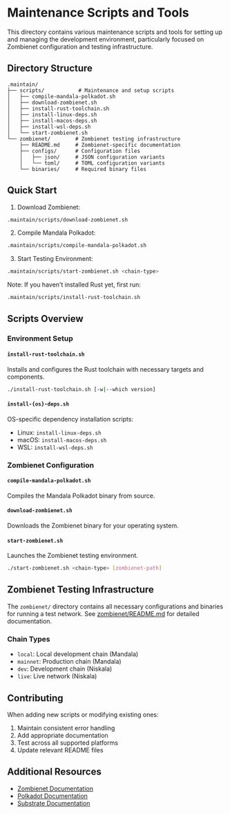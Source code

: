 # Maintenance Scripts and Tools

This directory contains various maintenance scripts and tools for setting up and managing the development environment, particularly focused on Zombienet configuration and testing infrastructure.

## Directory Structure

```
.maintain/
├── scripts/           # Maintenance and setup scripts
│   ├── compile-mandala-polkadot.sh
│   ├── download-zombienet.sh
│   ├── install-rust-toolchain.sh
│   ├── install-linux-deps.sh
│   ├── install-macos-deps.sh
│   ├── install-wsl-deps.sh
│   └── start-zombienet.sh
└── zombienet/        # Zombienet testing infrastructure
    ├── README.md     # Zombienet-specific documentation
    ├── configs/      # Configuration files
    │   ├── json/     # JSON configuration variants
    │   └── toml/     # TOML configuration variants
    └── binaries/     # Required binary files
```

## Quick Start

1. Download Zombienet:
```bash
.maintain/scripts/download-zombienet.sh
```

2. Compile Mandala Polkadot:
```bash
.maintain/scripts/compile-mandala-polkadot.sh
```

3. Start Testing Environment:
```bash
.maintain/scripts/start-zombienet.sh <chain-type>
```

Note: If you haven't installed Rust yet, first run:
```bash
.maintain/scripts/install-rust-toolchain.sh
```

## Scripts Overview

### Environment Setup

#### `install-rust-toolchain.sh`
Installs and configures the Rust toolchain with necessary targets and components.
```bash
./install-rust-toolchain.sh [-w|--which version]
```

#### `install-{os}-deps.sh`
OS-specific dependency installation scripts:
- Linux: `install-linux-deps.sh`
- macOS: `install-macos-deps.sh`
- WSL: `install-wsl-deps.sh`

### Zombienet Configuration

#### `compile-mandala-polkadot.sh`
Compiles the Mandala Polkadot binary from source.

#### `download-zombienet.sh`
Downloads the Zombienet binary for your operating system.

#### `start-zombienet.sh`
Launches the Zombienet testing environment.
```bash
./start-zombienet.sh <chain-type> [zombienet-path]
```

## Zombienet Testing Infrastructure

The `zombienet/` directory contains all necessary configurations and binaries for running a test network. See [zombienet/README.md](.maintain/zombienet/README.md) for detailed documentation.

### Chain Types
- `local`: Local development chain (Mandala)
- `mainnet`: Production chain (Mandala)
- `dev`: Development chain (Niskala)
- `live`: Live network (Niskala)

## Contributing

When adding new scripts or modifying existing ones:
1. Maintain consistent error handling
2. Add appropriate documentation
3. Test across all supported platforms
4. Update relevant README files

## Additional Resources

- [Zombienet Documentation](https://github.com/paritytech/zombienet)
- [Polkadot Documentation](https://wiki.polkadot.network)
- [Substrate Documentation](https://docs.substrate.io)
